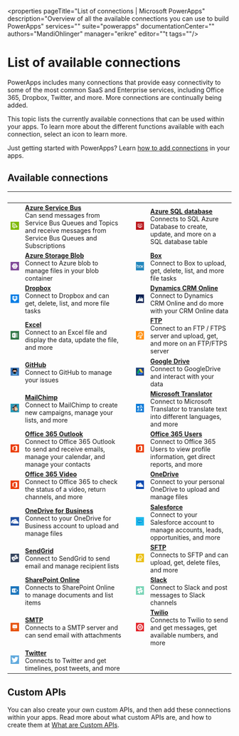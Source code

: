 <properties
	pageTitle="List of connections | Microsoft PowerApps"
	description="Overview of all the available connections you can use to build PowerApps"
	services=""
	suite="powerapps"
	documentationCenter=""
	authors="MandiOhlinger"
	manager="erikre"
	editor=""t
    tags=""/>

<tags
	ms.service="powerapps"
	ms.workload="na"
	ms.tgt_pltfrm="na"
	ms.devlang="na"
	ms.topic="get-started-article"
	ms.date="04/28/2016"
	ms.author="mandia"/>

# List of available connections

PowerApps includes many connections that provide easy connectivity to some of the most common SaaS and Enterprise services, including Office 365, Dropbox, Twitter, and more. More connections are continually being added. 

This topic lists the currently available connections that can be used within your apps. To learn more about the different functions available with each connection, select an icon to learn more. 

Just getting started with PowerApps? Learn [how to add connections](add-manage-connections.md) in your apps.

## Available connections

|&nbsp;|&nbsp;|&nbsp;|&nbsp;|&nbsp;|
|---|---|---|---|---|
[![API Icon][servicebusicon]][servicebusdoc] | [**Azure Service Bus**][servicebusdoc] <br/> Can send messages from Service Bus Queues and Topics and receive messages from Service Bus Queues and Subscriptions || [![API Icon][sqlicon]][sqldoc] | [**Azure SQL database**][sqldoc]  <br/> Connects to SQL Azure Database to create, update, and more on a SQL database table |
| [![API Icon][blobicon]][azureblobdoc] | [**Azure Storage Blob**][azureblobdoc] <br/>Connect to Azure blob to manage files in your blob container || [![API Icon][boxicon]][boxDoc] | [**Box**][boxDoc] <br/>Connect to Box to upload, get, delete, list, and more file tasks| 
| [![API Icon][dropboxicon]][dropboxdoc] | [**Dropbox**][dropboxdoc] <br/> Connect to Dropbox and can get, delete, list, and more file tasks || [![API Icon][crmonlineicon]][crmonlinedoc] | [**Dynamics CRM Online**][crmonlinedoc] <br/>Connect to Dynamics CRM Online and do more with your CRM Online data |
| [![API Icon][excelicon]][exceldoc] | [**Excel**][exceldoc] <br/> Connect to an Excel file and display the data, update the file, and more || [![API Icon][ftpicon]][ftpdoc] | [**FTP**][ftpdoc] <br/> Connect to an FTP / FTPS server and upload, get, and more on an FTP/FTPS server |
| [![API Icon][githubicon]][githubdoc] | [**GitHub**][githubdoc] <br/> Connect to GitHub to manage your issues || [![API Icon][googledriveicon]][googledrivedoc] | [**Google Drive**][googledrivedoc] <br/> Connect to GoogleDrive and interact with your data |
| [![API Icon][mailchimpicon]][mailchimpdoc] | [**MailChimp**][mailchimpdoc]  <br/> Connect to MailChimp to create new campaigns, manage your lists, and more || [![API Icon][microsofttranslatoricon]][microsofttranslatordoc] | [**Microsoft Translator**][microsofttranslatordoc] <br/> Connect to Microsoft Translator to translate text into different languages, and more | 
| [![API Icon][office365icon]][office365outlookdoc] | [**Office 365 Outlook**][office365outlookdoc] <br/> Connect to Office 365 Outlook to send and receive emails, manage your calendar, and manage your contacts || [![API Icon][office365icon]][office365usersdoc] | [**Office 365 Users**][office365usersdoc] <br/> Connect to Office 365 Users to view profile information, get direct reports, and more |
| [![API Icon][office365icon]][office365videodoc] | [**Office 365 Video**][office365videodoc] <br/> Connect to Office 365 to check the status of a video, return channels, and more || [![API Icon][onedriveicon]][onedrivedoc] | [**OneDrive**][onedrivedoc] <br/> Connect to your personal OneDrive to upload and manage files |
| [![API Icon][onedriveforbusinessicon]][onedriveforbusinessdoc] | [**OneDrive for Business**][onedriveforbusinessdoc] <br/> Connect to your OneDrive for Business account to upload and manage files || [![API Icon][salesforceicon]][salesforcedoc] | [**Salesforce**][salesforcedoc] <br/> Connect to your Salesforce account to manage accounts, leads, opportunities, and more |
|  [![API Icon][sendgridicon]][sendgriddoc] | [**SendGrid**][sendgriddoc] <br/> Connect to SendGrid to send email and manage recipient lists || [![API Icon][sftpicon]][sftpdoc] | [**SFTP**][sftpdoc]  <br/> Connects to SFTP and can upload, get, delete files, and more |
| [![API Icon][sharepointicon]][sharepointdoc] | [**SharePoint Online**][sharepointdoc]  <br/> Connects to SharePoint Online to manage documents and list items || [![API Icon][slackicon]][slackdoc] | [**Slack**][slackdoc]  <br/> Connect to Slack and post messages to Slack channels |
| [![API Icon][smtpicon]][smtpdoc] | [**SMTP**][smtpdoc]  <br/> Connects to a SMTP server and can send email with attachments|| [![API Icon][twilioicon]][twiliodoc] | [**Twilio**][twiliodoc]  <br/> Connects to Twilio to send and get messages, get available numbers, and more |
| [![API Icon][twittericon]][twitterdoc] | [**Twitter**][twitterdoc]  <br/> Connects to Twitter and get timelines, post tweets, and more ||||


## Custom APIs
You can also create your own custom APIs, and then add these connections within your apps. Read more about what custom APIs are, and how to create them at [What are Custom APIs](register-custom-api.md). 


<!--API Documentation-->
[azureblobdoc]: ./connections/connection-azure-blob.md "Connect to Azure blob to manage files in your blob container."
[boxDoc]: ./connections/connection-box.md "Connects to Box and can upload, get, delete, list, and more file tasks."
[crmonlinedoc]: ./connections/connection-dynamics-crmonline.md "Connect to Dynamics CRM Online and do more with your CRM Online data."
[dropboxdoc]: ./connections/connection-dropbox.md "Connect to Dropbox and can get, delete, list, and more file tasks."
[exceldoc]: ./connections/connection-excel.md "Connect to Excel."
[facebookdoc]: ./connectors-create-api-facebook.md "Connect to Facebook to post to a timeline, get a page feed, and more."
[ftpdoc]: ./connections/connection-ftp.md "Connects to an FTP / FTPS server and do different FTP tasks, including uploading, getting, deleting files, and more."
[googledrivedoc]: ./connections/connection-googledrive.md "Connect to GoogleDrive and interact with your data."
[githubdoc]: ./connections/connection-github.md "Connect to GitHub to manage your issues."
[mailchimpdoc]: ./connections/connection-mailchimp.md "Connect to MailChimp to create new campaigns, manage your lists, and more"
[microsofttranslatordoc]: ./connections/connection-microsoft-translator.md "Connect to Microsoft Translator and translate your text to different languages"
[office365outlookdoc]: ./connections/connection-office365-outlook.md "The Office 365 Connector can send and receive emails, manage your calendar, and manage your contacts using your Office 365 account."
[office365usersdoc]: ./connections/connection-office365-users.md "Connect to Office 365 Users to look up manager information, view profiles, and more"
[office365videodoc]: ./connections/connection-office365-video.md "Connect to Office 365 to check the status of a video, return channels, and more"
[onedrivedoc]: ./connections/connection-onedrive.md "Connects to your personal Microsoft OneDrive and upload, list files, and more."
[onedriveforbusinessdoc]: ./connections/connection-onedrive-for-business.md "Connects to your Microsoft OneDrive for Business account to upload, list files, and more."
[salesforcedoc]: ./connections/connection-salesforce.md "Connect to your Salesforce account and manage  accounts, opportunities, and more."
[servicebusdoc]: ./connections/connection-azure-servicebus.md "Can send messages from Service Bus Queues and Topics and receive messages from Service Bus Queues and Subscriptions."
[sendgriddoc]: ./connections/connection-sendgrid.md "Connect to SendGrid to send email and manage recipient lists"
[sharepointdoc]: ./connections/connection-sharepoint-online.md "Connects to SharePoint Online to manage documents and list items."
[slackdoc]: ./connections/connection-slack.md "Connect to Slack and post messages to Slack channels."
[sftpdoc]: ./connections/connection-sftp.md "Connects to SFTP and can upload, get, delete files, and more."
[smtpdoc]: ./connections/connection-smtp.md "Connects to a SMTP server and can send email with attachments."
[sqldoc]: ./connections/connection-azure-sqldatabase.md "Connects to Azure SQL Database to create, update entries, and more on an Azure SQL database table."
[twiliodoc]: ./connections/connection-twilio.md "Connects to Twilio and can send and get messages, get available numbers, and more."
[twitterdoc]: ./connections/connection-twitter.md "Connects to Twitter and get timelines, post tweets, and more."
[yammerdoc]: ./connectors-create-api-yammer.md "Connects to Yammer to post messages and get new messages."

<!--Icon references-->
[blobicon]: ./media/connections-list/blobicon.png
[bingsearchicon]: ./media/connections-list/bingsearchicon.png
[boxicon]: ./media/connections-list/boxicon.png
[ftpicon]: ./media/connections-list/ftpicon.png
[crmonlineicon]: ./media/connections-list/dynamicscrmicon.png
[dropboxicon]: ./media/connections-list/dropboxicon.png
[excelicon]: ./media/connections-list/excelicon.png
[facebookicon]: ./media/connections-list/facebookicon.png
[googledriveicon]: ./media/connections-list/googledriveicon.png
[githubicon]: ./media/connections-list/githubicon.png
[mailchimpicon]: ./media/connections-list/mailchimpicon.png
[microsofttranslatoricon]: ./media/connections-list/translatoricon.png
[office365icon]: ./media/connections-list/office365icon.png
[onedriveicon]: ./media/connections-list/onedriveicon.png
[onedriveforbusinessicon]: ./media/connections-list/onedriveforbusinessicon.png
[salesforceicon]: ./media/connections-list/salesforceicon.png
[servicebusicon]: ./media/connections-list/servicebusicon.png
[sendgridicon]: ./media/connections-list/sendgridicon.png
[sftpicon]: ./media/connections-list/sftpicon.png
[sharepointicon]: ./media/connections-list/sharepointicon.png
[slackicon]: ./media/connections-list/slackicon.png
[smtpicon]: ./media/connections-list/smtpicon.png
[sqlicon]: ./media/connections-list/sqlicon.png
[twilioicon]: ./media/connections-list/twilioicon.png
[twittericon]: ./media/connections-list/twittericon.png
[yammericon]: ./media/connections-list/yammericon.png
